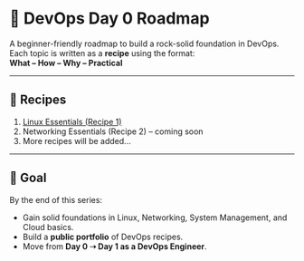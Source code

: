# 🚀 DevOps Day 0 Roadmap

A beginner-friendly roadmap to build a rock-solid foundation in DevOps.  
Each topic is written as a **recipe** using the format:  
**What – How – Why – Practical**

---

## 📖 Recipes

1. [Linux Essentials (Recipe 1)](https://github.com/NewAi25/devops-day0-roadmap/blob/37ea39970096de18bc8c10f14b67dcc2a1d41a5b/1.DAY-1-LINUX.docx)
2. Networking Essentials (Recipe 2) – coming soon
3. More recipes will be added...

---

## 🎯 Goal
By the end of this series:
- Gain solid foundations in Linux, Networking, System Management, and Cloud basics.
- Build a **public portfolio** of DevOps recipes.
- Move from **Day 0 ➝ Day 1 as a DevOps Engineer**.
